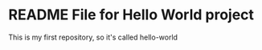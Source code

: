 README File for Hello World project
===========

This is my first repository, so it's called hello-world
